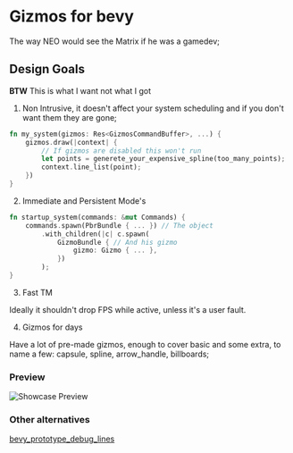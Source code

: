 # Gizmos for bevy

The way NEO would see the Matrix if he was a gamedev;

## Design Goals

**BTW** This is what I want not what I got

1. Non Intrusive, it doesn't affect your system scheduling and if you don't want them they are gone;

```rust
fn my_system(gizmos: Res<GizmosCommandBuffer>, ...) {
    gizmos.draw(|context| {
        // If gizmos are disabled this won't run
        let points = generete_your_expensive_spline(too_many_points);
        context.line_list(point);
    })
}
```

2. Immediate and Persistent Mode's

```rust
fn startup_system(commands: &mut Commands) {
    commands.spawn(PbrBundle { ... }) // The object
        .with_children(|c| c.spawn(
            GizmoBundle { // And his gizmo
                gizmo: Gizmo { ... },
            })
        );
}
```

3. Fast TM

Ideally it shouldn't drop FPS while active, unless it's a user fault.

4. Gizmos for days

Have a lot of pre-made gizmos, enough to cover basic and some extra, to name a few: capsule, spline, arrow_handle, billboards;

### Preview

![Showcase Preview](https://raw.githubusercontent.com/lassade/bevy_gizmos/for-bevy-master-branch/examples/showcase_preview.png)

### Other alternatives

[bevy_prototype_debug_lines](https://github.com/Toqozz/bevy_debug_lines)
